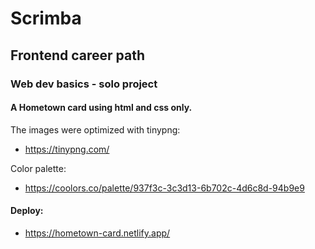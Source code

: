 # Scrimba
## Frontend career path
### Web dev basics - solo project

#### A Hometown card using html and css only.

The images were optimized with tinypng:
- https://tinypng.com/

Color palette:
- https://coolors.co/palette/937f3c-3c3d13-6b702c-4d6c8d-94b9e9

#### Deploy: 
- https://hometown-card.netlify.app/